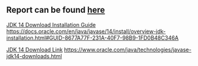 ## Report can be found [here](https://github.com/ZayneLiu/CSP101-Coursework/blob/master/Report.md)

[JDK 14 Download Installation Guide](https://docs.oracle.com/en/java/javase/14/install/overview-jdk-installation.html#GUID-8677A77F-231A-40F7-98B9-1FD0B48C346A)
https://docs.oracle.com/en/java/javase/14/install/overview-jdk-installation.html#GUID-8677A77F-231A-40F7-98B9-1FD0B48C346A

[JDK 14 Download Link](https://www.oracle.com/java/technologies/javase-jdk14-downloads.html)
https://www.oracle.com/java/technologies/javase-jdk14-downloads.html
